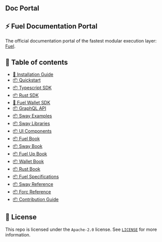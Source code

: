 ## Doc Portal

## ⚡️ Fuel Documentation Portal

The official documentation portal of the fastest modular execution layer: [Fuel](https://fuel.network).

## 📗 Table of contents

- [📗 Installation Guide](https://fuellabs.github.io/fuelup/master/installation/index.html)
- [📦 Quickstart](https://docs.fuel.network/docs/intro/quickstart/)
- [📦 Typescript SDK](https://docs.fuel.network/docs/fuels-ts/)
- [📦 Rust SDK](https://rust.fuel.network/master/)
- [🧰 Fuel Wallet SDK](https://wallet.fuel.network/docs/how-to-use/)
- [📦 GraphQL API](https://fuel-graphql-docs.vercel.app)
- [📦 Sway Examples](https://fuellabs.github.io/sway-applications/book/)
- [📦 Sway Libraries](https://github.com/FuelLabs/sway-libs)
- [📦 UI Components](https://design.fuel.network/)
- [📦 Fuel Book](https://fuellabs.github.io/fuel-docs/master/)
- [📦 Sway Book](https://fuellabs.github.io/sway/master/book/)
- [📦 Fuel Up Book](https://install.fuel.network/master/)
- [📦 Wallet Book](https://wallet.fuel.network/docs/how-to-use/)
- [📦 Rust Book](https://doc.rust-lang.org/book/)
- [📦 Fuel Specifications](https://fuellabs.github.io/fuel-specs/master/)
- [📦 Sway Reference](https://fuellabs.github.io/sway/master/book/reference/)
- [📦 Forc Reference](https://fuellabs.github.io/sway/master/book/forc/)
- [📦 Contribution Guide](https://fuellabs.github.io/rfcs/latest/)


## 📜 License

This repo is licensed under the `Apache-2.0` license. See [`LICENSE`](./LICENSE) for more information.
